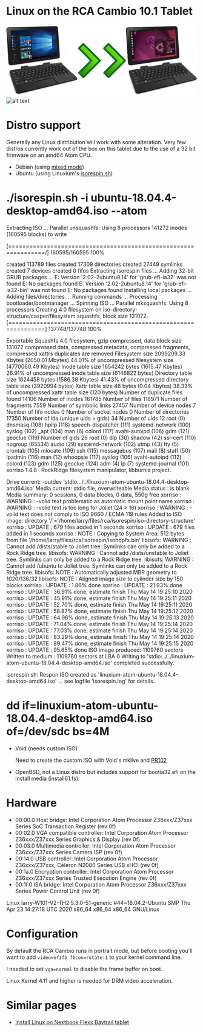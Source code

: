 # Linux on the RCA Cambio 10.1 Tablet

![alt text](https://github.com/devinsmith/rca-cambio-linux/raw/master/images/rca_cambio.jpg "Picture of RCA Cambio tablet")
![alt text](https://github.com/lcashdol/rca-cambio-linux/raw/master/images/IMG_3982.HEC "Picture of RCA Cambio tablet")

# Distro support

Generally any Linux distribution will work with some alteration. Very few
distros currently work out of the box on this tablet due to the use of a 32
bit firmware on an amd64 Atom CPU.

- Debian (using [mixed mode](https://cdimage.debian.org/mirror/cdimage/release/9.0.0/multi-arch/iso-cd/ "Mixed mode ISO"))
- Ubuntu (using Linuxium's [isorespin.sh](http://linuxiumcomau.blogspot.com.au/2017/06/customizing-ubuntu-isos-documentation.html))

# ./isorespin.sh -i ubuntu-18.04.4-desktop-amd64.iso --atom
Extracting ISO ...
Parallel unsquashfs: Using 8 processors
141272 inodes (160595 blocks) to write

[================================================================/] 160595/160595 100%

created 113789 files
created 17309 directories
created 27449 symlinks
created 7 devices
created 0 fifos
Extracting isorespin files ...
Adding 32-bit GRUB packages ...
E: Version '2.02-2ubuntu8.14' for 'grub-efi-ia32' was not found
E: No packages found
E: Version '2.02-2ubuntu8.14' for 'grub-efi-ia32-bin' was not found
E: No packages found
Installing local packages ...
Adding files/directories ...
Running commands ...
Processing bootloader/bootmanager ...
Spinning ISO ...
Parallel mksquashfs: Using 8 processors
Creating 4.0 filesystem on iso-directory-structure/casper/filesystem.squashfs, block size 131072.
[================================================================\] 137748/137748 100%

Exportable Squashfs 4.0 filesystem, gzip compressed, data block size 131072
	compressed data, compressed metadata, compressed fragments, compressed xattrs
	duplicates are removed
Filesystem size 2099209.33 Kbytes (2050.01 Mbytes)
	44.01% of uncompressed filesystem size (4770060.49 Kbytes)
Inode table size 1654242 bytes (1615.47 Kbytes)
	26.91% of uncompressed inode table size (6146822 bytes)
Directory table size 1624458 bytes (1586.38 Kbytes)
	41.43% of uncompressed directory table size (3920994 bytes)
Xattr table size 46 bytes (0.04 Kbytes)
	38.33% of uncompressed xattr table size (120 bytes)
Number of duplicate files found 14106
Number of inodes 161785
Number of files 116971
Number of fragments 7559
Number of symbolic links  27457
Number of device nodes 7
Number of fifo nodes 0
Number of socket nodes 0
Number of directories 17350
Number of ids (unique uids + gids) 34
Number of uids 12
	root (0)
	dnsmasq (108)
	hplip (118)
	speech-dispatcher (111)
	systemd-network (100)
	syslog (102)
	_apt (104)
	man (6)
	colord (117)
	avahi-autoipd (106)
	gdm (121)
	geoclue (119)
Number of gids 26
	root (0)
	dip (30)
	shadow (42)
	ssl-cert (110)
	nogroup (65534)
	audio (29)
	systemd-network (102)
	utmp (43)
	tty (5)
	crontab (105)
	mlocate (109)
	ssh (115)
	messagebus (107)
	mail (8)
	staff (50)
	lpadmin (116)
	man (12)
	whoopsie (117)
	syslog (106)
	avahi-autoipd (112)
	colord (123)
	gdm (125)
	geoclue (124)
	adm (4)
	lp (7)
	systemd-journal (101)
xorriso 1.4.8 : RockRidge filesystem manipulator, libburnia project.

Drive current: -outdev 'stdio:../../linuxium-atom-ubuntu-18.04.4-desktop-amd64.iso'
Media current: stdio file, overwriteable
Media status : is blank
Media summary: 0 sessions, 0 data blocks, 0 data,  550g free
xorriso : WARNING : -volid text problematic as automatic mount point name
xorriso : WARNING : -volid text is too long for Joliet (24 > 16)
xorriso : WARNING : -volid text does not comply to ISO 9660 / ECMA 119 rules
Added to ISO image: directory '/'='/home/larry/files/rca/isorespin/iso-directory-structure'
xorriso : UPDATE : 679 files added in 1 seconds
xorriso : UPDATE : 679 files added in 1 seconds
xorriso : NOTE : Copying to System Area: 512 bytes from file '/home/larry/files/rca/isorespin/isohdpfx.bin'
libisofs: WARNING : Cannot add /dists/stable to Joliet tree. Symlinks can only be added to a Rock Ridge tree.
libisofs: WARNING : Cannot add /dists/unstable to Joliet tree. Symlinks can only be added to a Rock Ridge tree.
libisofs: WARNING : Cannot add /ubuntu to Joliet tree. Symlinks can only be added to a Rock Ridge tree.
libisofs: NOTE : Automatically adjusted MBR geometry to 1020/136/32
libisofs: NOTE : Aligned image size to cylinder size by 150 blocks
xorriso : UPDATE :  1.86% done
xorriso : UPDATE :  21.93% done
xorriso : UPDATE :  36.91% done, estimate finish Thu May 14 19:25:10 2020
xorriso : UPDATE :  45.91% done, estimate finish Thu May 14 19:25:11 2020
xorriso : UPDATE :  52.70% done, estimate finish Thu May 14 19:25:11 2020
xorriso : UPDATE :  58.87% done, estimate finish Thu May 14 19:25:12 2020
xorriso : UPDATE :  64.96% done, estimate finish Thu May 14 19:25:13 2020
xorriso : UPDATE :  71.04% done, estimate finish Thu May 14 19:25:14 2020
xorriso : UPDATE :  77.03% done, estimate finish Thu May 14 19:25:14 2020
xorriso : UPDATE :  83.29% done, estimate finish Thu May 14 19:25:14 2020
xorriso : UPDATE :  89.47% done, estimate finish Thu May 14 19:25:15 2020
xorriso : UPDATE :  95.65% done
ISO image produced: 1109760 sectors
Written to medium : 1109760 sectors at LBA 0
Writing to 'stdio:../../linuxium-atom-ubuntu-18.04.4-desktop-amd64.iso' completed successfully.

isorespin.sh: Respun ISO created as 'linuxium-atom-ubuntu-18.04.4-desktop-amd64.iso' ... see logfile 'isorespin.log' for details.


# dd if=linuxium-atom-ubuntu-18.04.4-desktop-amd64.iso of=/dev/sdc bs=4M


- Void (needs custom ISO)

  Need to create the custom ISO with Void's mklive and
  [PR102](https://github.com/voidlinux/void-mklive/pull/102)

- OpenBSD, not a Linux distro but includes support for bootia32.efi on the
  install media (install61.fs).

# Hardware

- 00:00.0 Host bridge: Intel Corporation Atom Processor Z36xxx/Z37xxx Series SoC Transaction Register (rev 0f)
- 00:02.0 VGA compatible controller: Intel Corporation Atom Processor Z36xxx/Z37xxx Series Graphics & Display (rev 0f)
- 00:03.0 Multimedia controller: Intel Corporation Atom Processor Z36xxx/Z37xxx Series Camera ISP (rev 0f)
- 00:14.0 USB controller: Intel Corporation Atom Processor Z36xxx/Z37xxx, Celeron N2000 Series USB xHCI (rev 0f)
- 00:1a.0 Encryption controller: Intel Corporation Atom Processor Z36xxx/Z37xxx Series Trusted Execution Engine (rev 0f)
- 00:1f.0 ISA bridge: Intel Corporation Atom Processor Z36xxx/Z37xxx Series Power Control Unit (rev 0f)

Linux larry-W101-V2-TH2 5.3.0-51-generic #44~18.04.2-Ubuntu SMP Thu Apr 23 14:27:18 UTC 2020 x86_64 x86_64 x86_64 GNU/Linux

# Configuration

By default the RCA Cambio runs in portrait mode, but before booting you'll want
to add `video=efifb fbcon=rotate:1` to your kernel command line.

I needed to set `vga=normal` to disable the frame buffer on boot.

Linux Kernel 4.11 and higher is needed for DRM video acceleration.

# Similar pages

- [Install Linux on Nextbook Flexx Baytrail tablet](https://github.com/burzumishi/linux-baytrail-flexx10)

